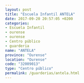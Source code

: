 ```yaml
---
layout: post
title: "Escuela Infantil ANTELA"
date: 2017-09-20 20:57:05 +0200
categories:
- Escuela Infantil
- ourense
- ourense
- Centro público
- guarderia
name: "ANTELA"
province: "Ourense"
location: "Ourense"
code: "32009013"
type: "Centro público"
permalink: /guarderias/antela.html
---
```

